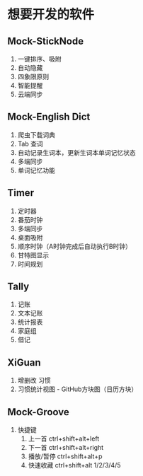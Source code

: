 # 想要开发的软件

## Mock-StickNode

1. 一键排序、吸附
2. 自动隐藏
3. 四象限原则
4. 智能提醒
5. 云端同步

## Mock-English Dict

1. 爬虫下载词典
2. Tab 查词
3. 自动记录生词本，更新生词本单词记忆状态
4. 多端同步
5. 单词记忆功能

## Timer

1. 定时器
2. 番茄时钟
3. 多端同步
4. 桌面吸附
5. 顺序时钟（A时钟完成后自动执行B时钟）
6. 甘特图显示
7. 时间规划

## Tally

1. 记账
2. 文本记账
3. 统计报表
4. 家庭组
5. 借记

## XiGuan

1. 增删改 习惯
2. 习惯统计视图 - GitHub方块图（日历方块）

## Mock-Groove

1. 快捷键
   1. 上一首 ctrl+shift+alt+left
   2. 下一首 ctrl+shift+alt+right
   3. 播放/暂停 ctrl+shift+alt+p
   4. 快速收藏 ctrl+shift+alt 1/2/3/4/5
